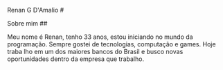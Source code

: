 Renan G D'Amalio #

Sobre mim ##

Meu nome é Renan, tenho 33 anos, estou iniciando no mundo da programação. Sempre gostei de tecnologias, computação e games. Hoje traba lho em um dos maiores bancos do Brasil e busco novas oportunidades dentro da empresa que trabalho.
